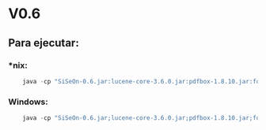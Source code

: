 # V0.6

## Para ejecutar:

###  *nix:
```python
	java -cp "SiSeOn-0.6.jar:lucene-core-3.6.0.jar:pdfbox-1.8.10.jar:fontbox-1.8.10.jar:jempbox-1.8.10.jar:commons-logging-1.1.1.jar:"   mx.org.rugi.tools.siseon.Main
```
	  
### Windows:
```python
	java -cp "SiSeOn-0.6.jar;lucene-core-3.6.0.jar;pdfbox-1.8.10.jar;fontbox-1.8.10.jar;jempbox-1.8.10.jar;commons-logging-1.1.1.jar;"   mx.org.rugi.tools.siseon.Main  
```	

